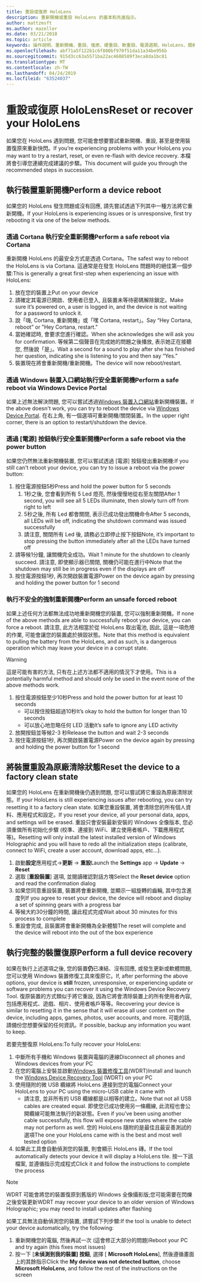 ```yaml
---
title: 重設或復原 HoloLens
description: 重新開機或重設 HoloLens 的基本和先進指示。
author: mattzmsft
ms.author: mazeller
ms.date: 03/21/2018
ms.topic: article
keywords: 操作說明、重新開機、重設、復原、硬重設、軟重設、電源週期、HoloLens、關機
ms.openlocfilehash: abf71a5f122b1c6f800bf970f51da11a34be956b
ms.sourcegitcommit: 915d3cc63a5571ba22ac4608589f3eca8da1bc81
ms.translationtype: MT
ms.contentlocale: zh-TW
ms.lasthandoff: 04/24/2019
ms.locfileid: "63524037"
---
```

# <a name="reset-or-recover-your-hololens"></a><span data-ttu-id="31527-104">重設或復原 HoloLens</span><span class="sxs-lookup"><span data-stu-id="31527-104">Reset or recover your HoloLens</span></span>

<span data-ttu-id="31527-105">如果您在 HoloLens 遇到問題, 您可能會想要嘗試重新開機、重設, 甚至是使用裝置復原來重新快閃。</span><span class="sxs-lookup"><span data-stu-id="31527-105">If you’re experiencing problems with your HoloLens you may want to try a restart, reset, or even re-flash with device recovery.</span></span> <span data-ttu-id="31527-106">本檔將會引導您連續完成建議的步驟。</span><span class="sxs-lookup"><span data-stu-id="31527-106">This document will guide you through the recommended steps in succession.</span></span>

## <a name="perform-a-device-reboot"></a><span data-ttu-id="31527-107">執行裝置重新開機</span><span class="sxs-lookup"><span data-stu-id="31527-107">Perform a device reboot</span></span>

<span data-ttu-id="31527-108">如果您的 HoloLens 發生問題或沒有回應, 請先嘗試透過下列其中一種方法將它重新開機。</span><span class="sxs-lookup"><span data-stu-id="31527-108">If your HoloLens is experiencing issues or is unresponsive, first try rebooting it via one of the below methods.</span></span>

### <a name="perform-a-safe-reboot-via-cortana"></a><span data-ttu-id="31527-109">透過 Cortana 執行安全重新開機</span><span class="sxs-lookup"><span data-stu-id="31527-109">Perform a safe reboot via Cortana</span></span>

<span data-ttu-id="31527-110">重新開機 HoloLens 的最安全方式是透過 Cortana。</span><span class="sxs-lookup"><span data-stu-id="31527-110">The safest way to reboot the HoloLens is via Cortana.</span></span> <span data-ttu-id="31527-111">這通常是在發生 HoloLens 問題時的絕佳第一個步驟:</span><span class="sxs-lookup"><span data-stu-id="31527-111">This is generally a great first-step when experiencing an issue with HoloLens:</span></span>
1. <span data-ttu-id="31527-112">放在您的裝置上</span><span class="sxs-lookup"><span data-stu-id="31527-112">Put on your device</span></span>
2. <span data-ttu-id="31527-113">請確定其電源已開啟、使用者已登入, 且裝置未等待密碼解除鎖定。</span><span class="sxs-lookup"><span data-stu-id="31527-113">Make sure it’s powered on, a user is logged in, and the device is not waiting for a password to unlock it.</span></span>
3. <span data-ttu-id="31527-114">說「嗨, Cortana, 重新開機」或「嘿 Cortana, restart」。</span><span class="sxs-lookup"><span data-stu-id="31527-114">Say “Hey Cortana, reboot” or "Hey Cortana, restart."</span></span>
4. <span data-ttu-id="31527-115">當她確認時, 會要求您進行確認。</span><span class="sxs-lookup"><span data-stu-id="31527-115">When she acknowledges she will ask you for confirmation.</span></span> <span data-ttu-id="31527-116">等候第二個聲音在完成她的問題之後播放, 表示她正在接聽您, 然後說「是」。</span><span class="sxs-lookup"><span data-stu-id="31527-116">Wait a second for a sound to play after she has finished her question, indicating she is listening to you and then say “Yes.”</span></span>
5. <span data-ttu-id="31527-117">裝置現在將會重新開機/重新開機。</span><span class="sxs-lookup"><span data-stu-id="31527-117">The device will now reboot/restart.</span></span>

### <a name="perform-a-safe-reboot-via-windows-device-portal"></a><span data-ttu-id="31527-118">透過 Windows 裝置入口網站執行安全重新開機</span><span class="sxs-lookup"><span data-stu-id="31527-118">Perform a safe reboot via Windows Device Portal</span></span>

<span data-ttu-id="31527-119">如果上述無法解決問題, 您可以嘗試透過[Windows 裝置入口網站](using-the-windows-device-portal.md)重新開機裝置。</span><span class="sxs-lookup"><span data-stu-id="31527-119">If the above doesn't work, you can try to reboot the device via [Windows Device Portal](using-the-windows-device-portal.md).</span></span> <span data-ttu-id="31527-120">在右上角, 有一個選項可重新開機/關閉裝置。</span><span class="sxs-lookup"><span data-stu-id="31527-120">In the upper right corner, there is an option to restart/shutdown the device.</span></span>

### <a name="perform-a-safe-reboot-via-the-power-button"></a><span data-ttu-id="31527-121">透過 [電源] 按鈕執行安全重新開機</span><span class="sxs-lookup"><span data-stu-id="31527-121">Perform a safe reboot via the power button</span></span>

<span data-ttu-id="31527-122">如果您仍然無法重新開機裝置, 您可以嘗試透過 [電源] 按鈕發出重新開機:</span><span class="sxs-lookup"><span data-stu-id="31527-122">If you still can't reboot your device, you can try to issue a reboot via the power button:</span></span>
1. <span data-ttu-id="31527-123">按住電源按鈕5秒</span><span class="sxs-lookup"><span data-stu-id="31527-123">Press and hold the power button for 5 seconds</span></span>
   1. <span data-ttu-id="31527-124">1秒之後, 您會看到所有 5 Led 燈亮, 然後慢慢地從右至左關閉</span><span class="sxs-lookup"><span data-stu-id="31527-124">After 1 second, you will see all 5 LEDs illuminate, then slowly turn off from right to left</span></span>
   2. <span data-ttu-id="31527-125">5秒之後, 所有 Led 都會關閉, 表示已成功發出關機命令</span><span class="sxs-lookup"><span data-stu-id="31527-125">After 5 seconds, all LEDs will be off, indicating the shutdown command was issued successfully</span></span>
   3. <span data-ttu-id="31527-126">請注意, 關閉所有 Led 後, 請務必立即停止按下按鈕</span><span class="sxs-lookup"><span data-stu-id="31527-126">Note, it’s important to stop pressing the button immediately after all the LEDs have turned off</span></span>
2. <span data-ttu-id="31527-127">請等候1分鐘, 讓關機完全成功。</span><span class="sxs-lookup"><span data-stu-id="31527-127">Wait 1 minute for the shutdown to cleanly succeed.</span></span> <span data-ttu-id="31527-128">請注意, 即使顯示器已關閉, 關機仍可能在進行中</span><span class="sxs-lookup"><span data-stu-id="31527-128">Note that the shutdown may still be in progress even if the displays are off</span></span>
3. <span data-ttu-id="31527-129">按住電源按鈕1秒, 再次開啟裝置電源</span><span class="sxs-lookup"><span data-stu-id="31527-129">Power on the device again by pressing and holding the power button for 1 second</span></span>

### <a name="perform-an-unsafe-forced-reboot"></a><span data-ttu-id="31527-130">執行不安全的強制重新開機</span><span class="sxs-lookup"><span data-stu-id="31527-130">Perform an unsafe forced reboot</span></span>

<span data-ttu-id="31527-131">如果上述任何方法都無法成功地重新開機您的裝置, 您可以強制重新開機。</span><span class="sxs-lookup"><span data-stu-id="31527-131">If none of the above methods are able to successfully reboot your device, you can force a reboot.</span></span> <span data-ttu-id="31527-132">請注意, 此方法相當於從 HoloLens 取出電池, 因此, 這是一項危險的作業, 可能會讓您的裝置處於損毀狀態。</span><span class="sxs-lookup"><span data-stu-id="31527-132">Note that this method is equivalent to pulling the battery from the HoloLens, and as such, is a dangerous operation which may leave your device in a corrupt state.</span></span> 

>[!WARNING]
><span data-ttu-id="31527-133">這是可能有害的方法, 只有在上述方法都不適用的情況下才使用。</span><span class="sxs-lookup"><span data-stu-id="31527-133">This is a potentially harmful method and should only be used in the event none of the above methods work.</span></span>

1. <span data-ttu-id="31527-134">按住電源按鈕至少10秒</span><span class="sxs-lookup"><span data-stu-id="31527-134">Press and hold the power button for at least 10 seconds</span></span>
   * <span data-ttu-id="31527-135">可以按住按鈕超過10秒</span><span class="sxs-lookup"><span data-stu-id="31527-135">It’s okay to hold the button for longer than 10 seconds</span></span>
   * <span data-ttu-id="31527-136">可以放心地忽略任何 LED 活動</span><span class="sxs-lookup"><span data-stu-id="31527-136">It’s safe to ignore any LED activity</span></span>
2. <span data-ttu-id="31527-137">放開按鈕並等候2-3 秒</span><span class="sxs-lookup"><span data-stu-id="31527-137">Release the button and wait 2-3 seconds</span></span>
3. <span data-ttu-id="31527-138">按住電源按鈕1秒, 再次開啟裝置電源</span><span class="sxs-lookup"><span data-stu-id="31527-138">Power on the device again by pressing and holding the power button for 1 second</span></span>

## <a name="reset-the-device-to-a-factory-clean-state"></a><span data-ttu-id="31527-139">將裝置重設為原廠清除狀態</span><span class="sxs-lookup"><span data-stu-id="31527-139">Reset the device to a factory clean state</span></span>

<span data-ttu-id="31527-140">如果您的 HoloLens 在重新開機後仍遇到問題, 您可以嘗試將它重設為原廠清除狀態。</span><span class="sxs-lookup"><span data-stu-id="31527-140">If your HoloLens is still experiencing issues after rebooting, you can try resetting it to a factory clean state.</span></span> <span data-ttu-id="31527-141">如果您重設裝置, 將會清除您的所有個人資料、應用程式和設定。</span><span class="sxs-lookup"><span data-stu-id="31527-141">If you reset your device, all your personal data, apps, and settings will be erased.</span></span> <span data-ttu-id="31527-142">重設只會安裝最新安裝的 Windows 全像版本, 您必須重做所有初始化步驟 (校準、連接到 WiFi、建立使用者帳戶、下載應用程式等)。</span><span class="sxs-lookup"><span data-stu-id="31527-142">Resetting will only install the latest installed version of Windows Holographic and you will have to redo all the initialization steps (calibrate, connect to WiFi, create a user account, download apps, etc…).</span></span>
1. <span data-ttu-id="31527-143">啟動**設定**應用程式->**更新** -> **重設**</span><span class="sxs-lookup"><span data-stu-id="31527-143">Launch the **Settings** app -> **Update** -> **Reset**</span></span>
2. <span data-ttu-id="31527-144">選取 [**重設裝置**] 選項, 並閱讀確認對話方塊</span><span class="sxs-lookup"><span data-stu-id="31527-144">Select the **Reset device** option and read the confirmation dialog</span></span>
3. <span data-ttu-id="31527-145">如果您同意重設裝置, 裝置將會重新開機, 並顯示一組旋轉的齒輪, 其中包含進度列</span><span class="sxs-lookup"><span data-stu-id="31527-145">If you agree to reset your device, the device will reboot and display a set of spinning gears with a progress bar</span></span>
4. <span data-ttu-id="31527-146">等候大約30分鐘的時間, 讓此程式完成</span><span class="sxs-lookup"><span data-stu-id="31527-146">Wait about 30 minutes for this process to complete</span></span>
5. <span data-ttu-id="31527-147">重設會完成, 且裝置將會重新開機為全新體驗</span><span class="sxs-lookup"><span data-stu-id="31527-147">The reset will complete and the device will reboot into the out of the box experience</span></span>

## <a name="perform-a-full-device-recovery"></a><span data-ttu-id="31527-148">執行完整的裝置復原</span><span class="sxs-lookup"><span data-stu-id="31527-148">Perform a full device recovery</span></span>

<span data-ttu-id="31527-149">如果在執行上述選項之後, 您的裝置**仍**已凍結、沒有回應, 或發生更新或軟體問題, 您可以使用 Windows 裝置修復工具來復原它。</span><span class="sxs-lookup"><span data-stu-id="31527-149">If, after performing the above options, your device is **still** frozen, unresponsive, or experiencing update or software problems you can recover it using the Windows Device Recovery Tool.</span></span> <span data-ttu-id="31527-150">復原裝置的方式類似于將它重設, 因為它將會清除裝置上的所有使用者內容, 包括應用程式、遊戲、相片、使用者帳戶等等。</span><span class="sxs-lookup"><span data-stu-id="31527-150">Recovering your device is similar to resetting it in the sense that it will erase all user content on the device, including apps, games, photos, user accounts, and more.</span></span> <span data-ttu-id="31527-151">可能的話, 請備份您想要保留的任何資訊。</span><span class="sxs-lookup"><span data-stu-id="31527-151">If possible, backup any information you want to keep.</span></span>

<span data-ttu-id="31527-152">若要完整復原 HoloLens:</span><span class="sxs-lookup"><span data-stu-id="31527-152">To fully recover your HoloLens:</span></span>
1. <span data-ttu-id="31527-153">中斷所有手機和 Windows 裝置與電腦的連線</span><span class="sxs-lookup"><span data-stu-id="31527-153">Disconnect all phones and Windows devices from your PC</span></span>
2. <span data-ttu-id="31527-154">在您的電腦上安裝並啟動[Windows 裝置修復工具](https://support.microsoft.com/help/12379/windows-10-mobile-device-recovery-tool-faq)(WDRT)</span><span class="sxs-lookup"><span data-stu-id="31527-154">Install and launch the [Windows Device Recovery Tool](https://support.microsoft.com/help/12379/windows-10-mobile-device-recovery-tool-faq) (WDRT) on your PC</span></span>
3. <span data-ttu-id="31527-155">使用隨附的微 USB 纜線將 HoloLens 連接到您的電腦</span><span class="sxs-lookup"><span data-stu-id="31527-155">Connect your HoloLens to your PC using the micro-USB cable it came with</span></span>
   * <span data-ttu-id="31527-156">請注意, 並非所有的 USB 纜線都是以相等的建立。</span><span class="sxs-lookup"><span data-stu-id="31527-156">Note that not all USB cables are created equal.</span></span> <span data-ttu-id="31527-157">即使您已成功使用另一條纜線, 此流程也會公開纜線可能無法執行的新狀態。</span><span class="sxs-lookup"><span data-stu-id="31527-157">Even if you’ve been using another cable successfully, this flow will expose new states where the cable may not perform as well.</span></span> <span data-ttu-id="31527-158">您的 HoloLens 隨附的是最佳且最妥善測試的選項</span><span class="sxs-lookup"><span data-stu-id="31527-158">The one your HoloLens came with is the best and most well tested option</span></span>
4. <span data-ttu-id="31527-159">如果此工具會自動偵測您的裝置, 則會顯示 HoloLens 磚。</span><span class="sxs-lookup"><span data-stu-id="31527-159">If the tool automatically detects your device it will display a HoloLens tile.</span></span> <span data-ttu-id="31527-160">按一下該檔案, 並遵循指示完成程式</span><span class="sxs-lookup"><span data-stu-id="31527-160">Click it and follow the instructions to complete the process</span></span>

>[!NOTE]
><span data-ttu-id="31527-161">WDRT 可能會將您的裝置復原到舊版的 Windows 全像攝影版;您可能需要在閃爍之後安裝更新</span><span class="sxs-lookup"><span data-stu-id="31527-161">WDRT may recover your device to an older version of Windows Holographic; you may need to install updates after flashing</span></span>

<span data-ttu-id="31527-162">如果工具無法自動偵測您的裝置, 請嘗試下列步驟:</span><span class="sxs-lookup"><span data-stu-id="31527-162">If the tool is unable to detect your device automatically, try the following:</span></span>
1. <span data-ttu-id="31527-163">重新開機您的電腦, 然後再試一次 (這會修正大部分的問題)</span><span class="sxs-lookup"><span data-stu-id="31527-163">Reboot your PC and try again (this fixes most issues)</span></span>
2. <span data-ttu-id="31527-164">按一下 [**未偵測到我的裝置] 按鈕**, 選擇 [ **Microsoft HoloLens**], 然後遵循畫面上的其餘指示</span><span class="sxs-lookup"><span data-stu-id="31527-164">Click the **My device was not detected button**, choose **Microsoft HoloLens**, and follow the rest of the instructions on the screen</span></span>
